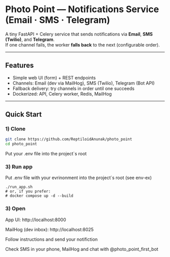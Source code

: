 # Photo Point — Notifications Service (Email · SMS · Telegram)

A tiny FastAPI + Celery service that sends notifications via **Email**, **SMS (Twilio)**, and **Telegram**.  
If one channel fails, the worker **falls back** to the next (configurable order).

---

## Features
- Simple web UI (form) + REST endpoints
- Channels: Email (dev via MailHog), SMS (Twilio), Telegram (Bot API)
- Fallback delivery: try channels in order until one succeeds
- Dockerized: API, Celery worker, Redis, MailHog

---

## Quick Start

### 1) Clone
```bash
git clone https://github.com/ReptiloidAnunak/photo_point
cd photo_point
```
Put your .env file into the project`s root

### 3) Run app
Put .env file with your evrinonment into the project`s root (see env-ex)

```
./run_app.sh
# or, if you prefer:
# docker compose up -d --build
```

### 3) Open

App UI: http://localhost:8000

MailHog (dev inbox): http://localhost:8025

Follow instructions and send your notifiction

Сheck SMS in your phone, MailHog and chat with @photo_point_first_bot
